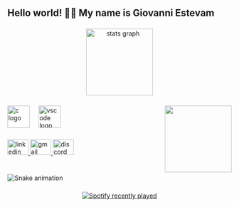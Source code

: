 <h2 align="left">Hello world! 👋🏾 My name is Giovanni Estevam</h2>

###

<div align="center">
  <img src="https://github-readme-stats.vercel.app/api?username=mavettse&hide_title=true&hide_rank=false&show_icons=true&include_all_commits=true&count_private=true&disable_animations=false&theme=tokyonight&locale=en&hide_border=true" height="150" alt="stats graph"  />
</div>

###

<img align="right" height="150" src="https://img2.joyreactor.com/pics/post/gif-pixeljeff-pixel-art-8241737.gif"  />

###

<div align="left">
  <img src="https://skillicons.dev/icons?i=c" height="50" alt="c logo"  />
  <img width="12" />
  <img src="https://skillicons.dev/icons?i=vscode" height="50" alt="vscode logo"  />
</div>

###

<div align="left">
  <a href="https://www.linkedin.com/in/mavettse/" target="_blank">
    <img src="https://raw.githubusercontent.com/maurodesouza/profile-readme-generator/master/src/assets/icons/social/linkedin/default.svg" width="47" height="35" alt="linkedin logo"  />
  </a>
  <a href="mailto:giovanni.estevam.04@gmail.com" target="_blank">
    <img src="https://raw.githubusercontent.com/maurodesouza/profile-readme-generator/master/src/assets/icons/social/gmail/default.svg" width="47" height="35" alt="gmail logo"  />
  </a>
  <a href="https://discord.com/users/467386211216916501" target="_blank">
    <img src="https://raw.githubusercontent.com/maurodesouza/profile-readme-generator/master/src/assets/icons/social/discord/default.svg" width="47" height="35" alt="discord logo"  />
  </a>
</div>

###

<br clear="both">

<img src="https://raw.githubusercontent.com/mavettse/mavettse/output/snake.svg" alt="Snake animation" />

###

<div align="center">
  <a href="https://open.spotify.com/user/twickbg1n1ra1mbed7pbtd2gj">
    <img src="https://spotify-recently-played-readme.vercel.app/api?user=twickbg1n1ra1mbed7pbtd2gj&count=4" alt="Spotify recently played"  />
  </a>
</div>

###
